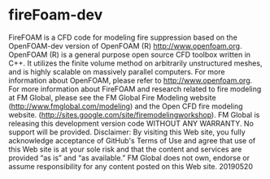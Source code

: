 # fireFoam-dev
FireFOAM is a CFD code for modeling fire suppression based on the OpenFOAM-dev version of OpenFOAM (R) http://www.openfoam.org. OpenFOAM (R) is a general purpose open source CFD toolbox written in C++. It utilizes the finite volume method on arbitrarily unstructured meshes, and is highly scalable on massively parallel computers. For more information about OpenFOAM, please refer to http://www.openfoam.org.  For more information about FireFOAM and research related to fire modeling at FM Global, please see the FM Global Fire Modeling website (http://www.fmglobal.com/modeling) and the Open CFD fire modeling website. (http://sites.google.com/site/firemodelingworkshop).  FM Global is releasing this development version code WITHOUT ANY WARRANTY. No support will be provided.  Disclaimer:  By visiting this Web site, you fully acknowledge acceptance of GitHub's Terms of Use and agree that use of this Web site is at your sole risk and that the content and services are provided “as is” and “as available.” FM Global does not own, endorse or assume responsibility for any content posted on this Web site.
20190520
